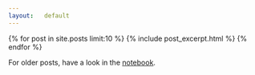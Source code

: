 ```yaml
---
layout:   default
--- 
```


<div id="latest-notes" class="span-8">  
  {% for post in site.posts limit:10 %}
    {% include post_excerpt.html %}    
  {% endfor %}
  <p>
    For older posts, have a look in the <a href="/notebook.html">notebook</a>.
  </p>
</div>

</div>